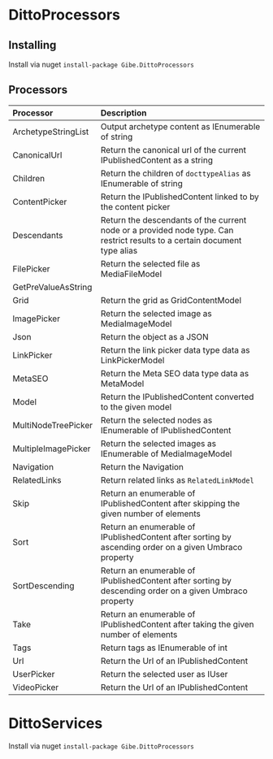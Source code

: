 # DittoProcessors

## Installing

Install via nuget ``` install-package Gibe.DittoProcessors ```

## Processors
| Processor | Description |
|:----------|:------------|
|ArchetypeStringList| Output archetype content as IEnumerable of string |
|CanonicalUrl| Return the canonical url of the current IPublishedContent as a string |
|Children| Return the children of ```docttypeAlias``` as IEnumerable of string |
|ContentPicker| Return the IPublishedContent linked to by the content picker |
|Descendants| Return the descendants of the current node or a provided node type. Can restrict results to a certain document type alias |
|FilePicker| Return the selected file as MediaFileModel |
|GetPreValueAsString| |
|Grid| Return the grid as GridContentModel |
|ImagePicker| Return the selected image as MediaImageModel |
|Json| Return the object as a JSON |
|LinkPicker| Return the link picker data type data as LinkPickerModel |
|MetaSEO| Return the Meta SEO data type data as MetaModel |
|Model| Return the IPublishedContent converted to the given model |
|MultiNodeTreePicker| Return the selected nodes as IEnumerable of IPublishedContent |
|MultipleImagePicker| Return the selected images as IEnumerable of MediaImageModel |
|Navigation| Return the Navigation |
|RelatedLinks| Return related links as ```RelatedLinkModel``` |
|Skip| Return an enumerable of IPublishedContent after skipping the given number of elements |
|Sort| Return an enumerable of IPublishedContent after sorting by ascending order on a given Umbraco property |
|SortDescending| Return an enumerable of IPublishedContent after sorting by descending order on a given Umbraco property |
|Take| Return an enumerable of IPublishedContent after taking the given number of elements |
|Tags| Return tags as IEnumerable of int |
|Url| Return the Url of an IPublishedContent |
|UserPicker| Return the selected user as IUser |
|VideoPicker| Return the Url of an IPublishedContent |

# DittoServices

Install via nuget ``` install-package Gibe.DittoProcessors ```